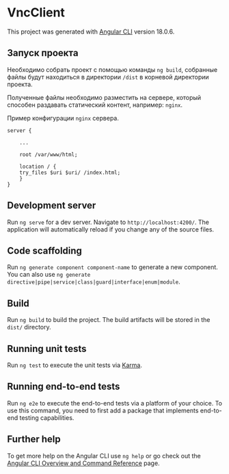# VncClient

This project was generated with [Angular CLI](https://github.com/angular/angular-cli) version 18.0.6.

## Запуск проекта

Необходимо собрать проект с помощью команды `ng build`, собранные файлы будут находиться в директории `/dist` в корневой директории проекта.

Полученные файлы необходимо разместить на сервере, который способен раздавать статический контент, например: `nginx`.

Пример конфигурации `nginx` сервера.

```
server {

    ...

    root /var/www/html;

    location / {
	try_files $uri $uri/ /index.html;
    }
}
```

## Development server

Run `ng serve` for a dev server. Navigate to `http://localhost:4200/`. The application will automatically reload if you change any of the source files.

## Code scaffolding

Run `ng generate component component-name` to generate a new component. You can also use `ng generate directive|pipe|service|class|guard|interface|enum|module`.

## Build

Run `ng build` to build the project. The build artifacts will be stored in the `dist/` directory.

## Running unit tests

Run `ng test` to execute the unit tests via [Karma](https://karma-runner.github.io).

## Running end-to-end tests

Run `ng e2e` to execute the end-to-end tests via a platform of your choice. To use this command, you need to first add a package that implements end-to-end testing capabilities.

## Further help

To get more help on the Angular CLI use `ng help` or go check out the [Angular CLI Overview and Command Reference](https://angular.dev/tools/cli) page.
